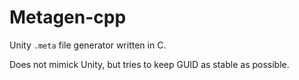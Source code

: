 # Metagen-cpp

Unity `.meta` file generator written in C.

Does not mimick Unity, but tries to keep GUID as stable as possible.
